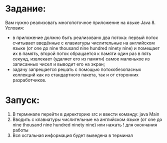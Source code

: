 # Задание:
Вам нужно реализовать многопоточное приложение на языке Java 8.
Условия:
- в приложение должно быть реализовано два потока:
первый поток считывает введённые с клавиатуры числительные на английском языке
(от one до nine thousand nine hundred ninety nine) и помещает их в память,
второй поток обращается к памяти один раз в пять секунд, извлекает (удаляет его из
памяти) самое маленькое из записанных чисел и выводит его на экран;
- задачу запрещается решать с помощью потокобезопасных коллекций как из стандартного пакета,
так и от сторонних разработчиков.

# Запуск:
1) В терминале перейти в директорию src и ввести команду: java Main
2) Вводить с клавиатуры числительные на английском языке (от one до nine thousand nine hundred ninety nine) или нажать ! для окончания работы
3) Вся остальная информация будет выведена в терминал
